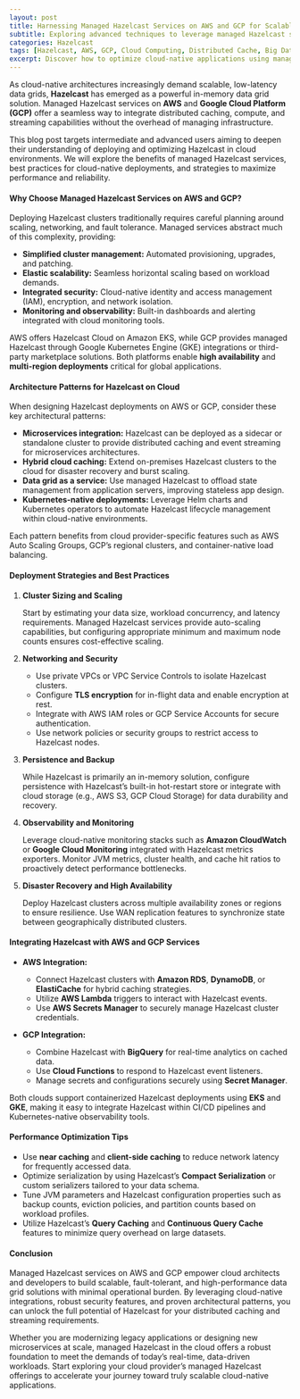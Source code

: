 ```yaml
---
layout: post
title: Harnessing Managed Hazelcast Services on AWS and GCP for Scalable Cloud Applications
subtitle: Exploring advanced techniques to leverage managed Hazelcast services on AWS and GCP for high-performance cloud-native architectures
categories: Hazelcast
tags: [Hazelcast, AWS, GCP, Cloud Computing, Distributed Cache, Big Data, In-Memory Data Grid, Cloud Architecture, Kubernetes, Microservices]
excerpt: Discover how to optimize cloud-native applications using managed Hazelcast services on AWS and GCP. This guide dives deep into deployment, scaling, and integration strategies for intermediate and advanced users.
---
```

As cloud-native architectures increasingly demand scalable, low-latency data grids, **Hazelcast** has emerged as a powerful in-memory data grid solution. Managed Hazelcast services on **AWS** and **Google Cloud Platform (GCP)** offer a seamless way to integrate distributed caching, compute, and streaming capabilities without the overhead of managing infrastructure.

This blog post targets intermediate and advanced users aiming to deepen their understanding of deploying and optimizing Hazelcast in cloud environments. We will explore the benefits of managed Hazelcast services, best practices for cloud-native deployments, and strategies to maximize performance and reliability.

#### Why Choose Managed Hazelcast Services on AWS and GCP?

Deploying Hazelcast clusters traditionally requires careful planning around scaling, networking, and fault tolerance. Managed services abstract much of this complexity, providing:

- **Simplified cluster management:** Automated provisioning, upgrades, and patching.
- **Elastic scalability:** Seamless horizontal scaling based on workload demands.
- **Integrated security:** Cloud-native identity and access management (IAM), encryption, and network isolation.
- **Monitoring and observability:** Built-in dashboards and alerting integrated with cloud monitoring tools.

AWS offers Hazelcast Cloud on Amazon EKS, while GCP provides managed Hazelcast through Google Kubernetes Engine (GKE) integrations or third-party marketplace solutions. Both platforms enable **high availability** and **multi-region deployments** critical for global applications.

#### Architecture Patterns for Hazelcast on Cloud

When designing Hazelcast deployments on AWS or GCP, consider these key architectural patterns:

- **Microservices integration:** Hazelcast can be deployed as a sidecar or standalone cluster to provide distributed caching and event streaming for microservices architectures.
- **Hybrid cloud caching:** Extend on-premises Hazelcast clusters to the cloud for disaster recovery and burst scaling.
- **Data grid as a service:** Use managed Hazelcast to offload state management from application servers, improving stateless app design.
- **Kubernetes-native deployments:** Leverage Helm charts and Kubernetes operators to automate Hazelcast lifecycle management within cloud-native environments.

Each pattern benefits from cloud provider-specific features such as AWS Auto Scaling Groups, GCP’s regional clusters, and container-native load balancing.

#### Deployment Strategies and Best Practices

1. **Cluster Sizing and Scaling**

   Start by estimating your data size, workload concurrency, and latency requirements. Managed Hazelcast services provide auto-scaling capabilities, but configuring appropriate minimum and maximum node counts ensures cost-effective scaling.

2. **Networking and Security**

   - Use private VPCs or VPC Service Controls to isolate Hazelcast clusters.
   - Configure **TLS encryption** for in-flight data and enable encryption at rest.
   - Integrate with AWS IAM roles or GCP Service Accounts for secure authentication.
   - Use network policies or security groups to restrict access to Hazelcast nodes.

3. **Persistence and Backup**

   While Hazelcast is primarily an in-memory solution, configure persistence with Hazelcast’s built-in hot-restart store or integrate with cloud storage (e.g., AWS S3, GCP Cloud Storage) for data durability and recovery.

4. **Observability and Monitoring**

   Leverage cloud-native monitoring stacks such as **Amazon CloudWatch** or **Google Cloud Monitoring** integrated with Hazelcast metrics exporters. Monitor JVM metrics, cluster health, and cache hit ratios to proactively detect performance bottlenecks.

5. **Disaster Recovery and High Availability**

   Deploy Hazelcast clusters across multiple availability zones or regions to ensure resilience. Use WAN replication features to synchronize state between geographically distributed clusters.

#### Integrating Hazelcast with AWS and GCP Services

- **AWS Integration:**

  - Connect Hazelcast clusters with **Amazon RDS**, **DynamoDB**, or **ElastiCache** for hybrid caching strategies.
  - Utilize **AWS Lambda** triggers to interact with Hazelcast events.
  - Use **AWS Secrets Manager** to securely manage Hazelcast cluster credentials.

- **GCP Integration:**

  - Combine Hazelcast with **BigQuery** for real-time analytics on cached data.
  - Use **Cloud Functions** to respond to Hazelcast event listeners.
  - Manage secrets and configurations securely using **Secret Manager**.

Both clouds support containerized Hazelcast deployments using **EKS** and **GKE**, making it easy to integrate Hazelcast within CI/CD pipelines and Kubernetes-native observability tools.

#### Performance Optimization Tips

- Use **near caching** and **client-side caching** to reduce network latency for frequently accessed data.
- Optimize serialization by using Hazelcast’s **Compact Serialization** or custom serializers tailored to your data schema.
- Tune JVM parameters and Hazelcast configuration properties such as backup counts, eviction policies, and partition counts based on workload profiles.
- Utilize Hazelcast’s **Query Caching** and **Continuous Query Cache** features to minimize query overhead on large datasets.

#### Conclusion

Managed Hazelcast services on AWS and GCP empower cloud architects and developers to build scalable, fault-tolerant, and high-performance data grid solutions with minimal operational burden. By leveraging cloud-native integrations, robust security features, and proven architectural patterns, you can unlock the full potential of Hazelcast for your distributed caching and streaming requirements.

Whether you are modernizing legacy applications or designing new microservices at scale, managed Hazelcast in the cloud offers a robust foundation to meet the demands of today’s real-time, data-driven workloads. Start exploring your cloud provider’s managed Hazelcast offerings to accelerate your journey toward truly scalable cloud-native applications.
